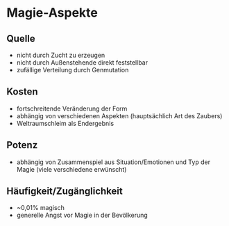 # Magie-Aspekte

## Quelle
- nicht durch Zucht zu erzeugen
- nicht durch Außenstehende direkt feststellbar
- zufällige Verteilung durch Genmutation

## Kosten
- fortschreitende Veränderung der Form
- abhängig von verschiedenen Aspekten (hauptsächlich Art des Zaubers)
- Weltraumschleim als Endergebnis

## Potenz
- abhängig von Zusammenspiel aus Situation/Emotionen und Typ der Magie (viele verschiedene erwünscht)

## Häufigkeit/Zugänglichkeit
- ~0,01% magisch
- generelle Angst vor Magie in der Bevölkerung